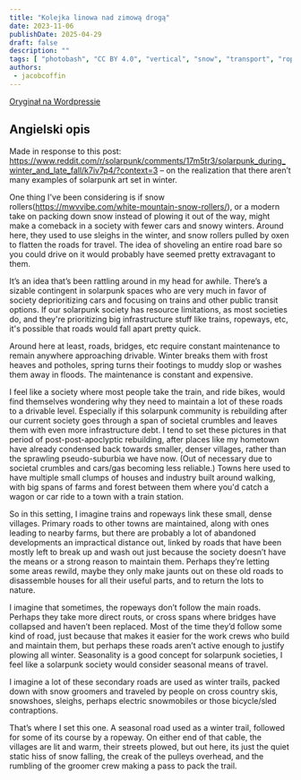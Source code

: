 ```yaml
---
title: "Kolejka linowa nad zimową drogą"
date: 2023-11-06
publishDate: 2025-04-29
draft: false
description: ""
tags: [ "photobash", "CC BY 4.0", "vertical", "snow", "transport", "ropeway", "people"]
authors:
 - jacobcoffin
---
```


[Oryginał na Wordpressie](https://jacobcoffinwrites.wordpress.com/2023/11/06/ropeway-over-a-seasonal-road-winter/)

## Angielski opis

Made in response to this post: https://www.reddit.com/r/solarpunk/comments/17m5tr3/solarpunk_during_winter_and_late_fall/k7iv7p4/?context=3 – on the realization that there aren’t many examples of solarpunk art set in winter.

One thing I've been considering is if snow rollers(https://mwvvibe.com/white-mountain-snow-rollers/), or a modern take on packing down snow instead of plowing it out of the way, might make a comeback in a society with fewer cars and snowy winters. Around here, they used to use sleighs in the winter, and snow rollers pulled by oxen to flatten the roads for travel. The idea of shoveling an entire road bare so you could drive on it would probably have seemed pretty extravagant to them.

It’s an idea that’s been rattling around in my head for awhile. There’s a sizable contingent in solarpunk spaces who are very much in favor of society deprioritizing cars and focusing on trains and other public transit options. If our solarpunk society has resource limitations, as most societies do, and they're prioritizing big infrastructure stuff like trains, ropeways, etc, it's possible that roads would fall apart pretty quick.

Around here at least, roads, bridges, etc require constant maintenance to remain anywhere approaching drivable. Winter breaks them with frost heaves and potholes, spring turns their footings to muddy slop or washes them away in floods. The maintenance is constant and expensive.

I feel like a society where most people take the train, and ride bikes, would find themselves wondering why they need to maintain a lot of these roads to a drivable level. Especially if this solarpunk community is rebuilding after our current society goes through a span of societal crumbles and leaves them with even more infrastructure debt. I tend to set these pictures in that period of post-post-apoclyptic rebuilding, after places like my hometown have already condensed back towards smaller, denser villages, rather than the sprawling pseudo-suburbia we have now. (Out of necessary due to societal crumbles and cars/gas becoming less reliable.) Towns here used to have multiple small clumps of houses and industry built around walking, with big spans of farms and forest between them where you'd catch a wagon or car ride to a town with a train station.

So in this setting, I imagine trains and ropeways link these small, dense villages. Primary roads to other towns are maintained, along with ones leading to nearby farms, but there are probably a lot of abandoned developments an impractical distance out, linked by roads that have been mostly left to break up and wash out just because the society doesn’t have the means or a strong reason to maintain them. Perhaps they’re letting some areas rewild, maybe they only make jaunts out on these old roads to disassemble houses for all their useful parts, and to return the lots to nature.

I imagine that sometimes, the ropeways don’t follow the main roads. Perhaps they take more direct routs, or cross spans where bridges have collapsed and haven’t been replaced. Most of the time they’d follow some kind of road, just because that makes it easier for the work crews who build and maintain them, but perhaps these roads aren’t active enough to justify plowing all winter. Seasonality is a good concept for solarpunk societies, I feel like a solarpunk society would consider seasonal means of travel.

I imagine a lot of these secondary roads are used as winter trails, packed down with snow groomers and traveled by people on cross country skis, snowshoes, sleighs, perhaps electric snowmobiles or those bicycle/sled contraptions.

That’s where I set this one. A seasonal road used as a winter trail, followed for some of its course by a ropeway. On either end of that cable, the villages are lit and warm, their streets plowed, but out here, its just the quiet static hiss of snow falling, the creak of the pulleys overhead, and the rumbling of the groomer crew making a pass to pack the trail.
